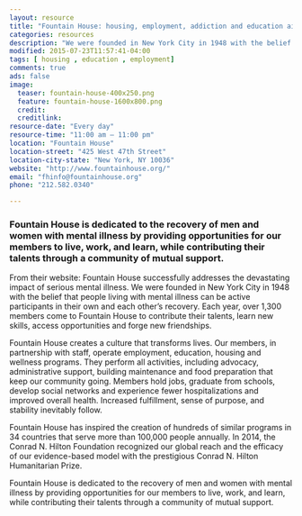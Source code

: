```yaml
---
layout: resource
title: "Fountain House: housing, employment, addiction and education aid"
categories: resources
description: "We were founded in New York City in 1948 with the belief that people living with mental illness can be active participants in their own and each other’s recovery. Fountain House creates a culture that transforms lives. Our members, in partnership with staff, operate employment, education, housing and wellness programs. They perform all activities, including advocacy, administrative support, building maintenance and food preparation that keep our community going.   Members hold jobs, graduate from schools, develop social networks and experience fewer hospitalizations and improved overall health.  Increased fulfillment, sense of purpose, and stability inevitably follow."
modified: 2015-07-23T11:57:41-04:00
tags: [ housing , education , employment]
comments: true
ads: false
image:
  teaser: fountain-house-400x250.png
  feature: fountain-house-1600x800.png
  credit: 
  creditlink: 
resource-date: "Every day"
resource-time: "11:00 am – 11:00 pm"
location: "Fountain House"
location-street: "425 West 47th Street"
location-city-state: "New York, NY 10036"
website: "http://www.fountainhouse.org/"
email: "fhinfo@fountainhouse.org"
phone: "212.582.0340"

---
```


### Fountain House is dedicated to the recovery of men and women with mental illness by providing opportunities for our members to live, work, and learn, while contributing their talents through a community of mutual support.

From their website: Fountain House successfully addresses the devastating impact of serious mental illness. We were founded in New York City in 1948 with the belief that people living with mental illness can be active participants in their own and each other’s recovery. Each year, over 1,300 members come to Fountain House to contribute their talents, learn new skills, access opportunities and forge new friendships.  

Fountain House creates a culture that transforms lives. Our members, in partnership with staff, operate employment, education, housing and wellness programs. They perform all activities, including advocacy, administrative support, building maintenance and food preparation that keep our community going.   Members hold jobs, graduate from schools, develop social networks and experience fewer hospitalizations and improved overall health.  Increased fulfillment, sense of purpose, and stability inevitably follow.

Fountain House has inspired the creation of hundreds of similar programs in 34 countries that serve more than 100,000 people annually.  In 2014, the Conrad N. Hilton Foundation recognized our global reach and the efficacy of our evidence-based model with the prestigious Conrad N. Hilton Humanitarian Prize.

Fountain House is dedicated to the recovery of men and women with mental illness by providing opportunities for our members to live, work, and learn, while contributing their talents through a community of mutual support.